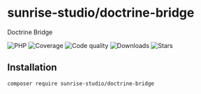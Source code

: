 # sunrise-studio/doctrine-bridge

Doctrine Bridge

![PHP](https://img.shields.io/packagist/dependency-v/sunrise-studio/doctrine-bridge/php?style=social&logo=php&label=PHP)
![Coverage](https://img.shields.io/scrutinizer/coverage/g/sunrise-studio-development/doctrine-bridge?style=social)
![Code quality](https://img.shields.io/scrutinizer/quality/g/sunrise-studio-development/doctrine-bridge?style=social)
![Downloads](https://img.shields.io/packagist/dt/sunrise-studio/doctrine-bridge?style=social)
![Stars](https://img.shields.io/github/stars/sunrise-studio-development/doctrine-bridge?style=social)

## Installation

```bash
composer require sunrise-studio/doctrine-bridge
```
